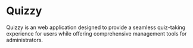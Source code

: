 # Quizzy
Quizzy is an web application designed to provide a seamless quiz-taking experience for users while offering comprehensive management tools for administrators.

